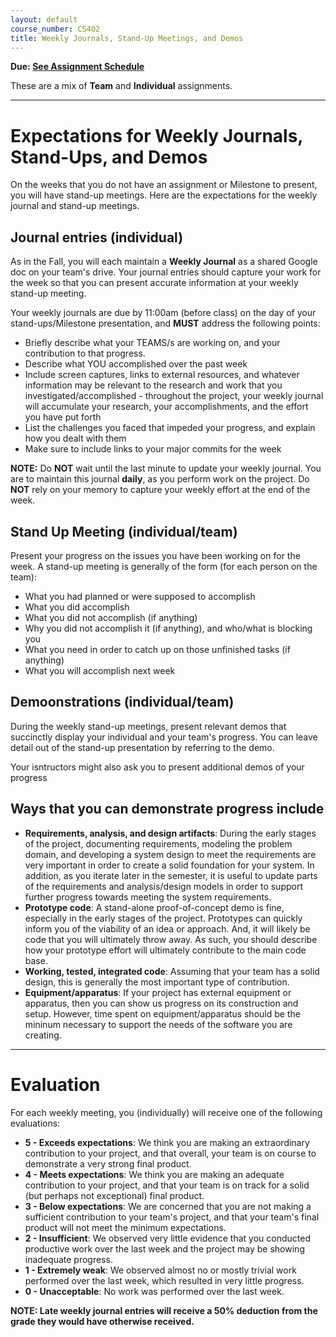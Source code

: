 ```yaml
---
layout: default
course_number: CS402
title: Weekly Journals, Stand-Up Meetings, and Demos
---
```


**Due: [See Assignment Schedule](../schedule.html)**

These are a mix of **Team** and **Individual** assignments.

--- --- --- --- --- --- --- --- --- --- --- --- --- --- --- --- --- --- --- --- --- --- --- ---


# Expectations for Weekly Journals, Stand-Ups, and Demos

On the weeks that you do not have an assignment or Milestone to present, you will have stand-up meetings.  Here are the expectations for the weekly journal and stand-up meetings.  

## Journal entries (individual)

As in the Fall, you will each maintain a **Weekly Journal** as a shared Google doc on your team's drive.  Your journal entries should capture your work for the week so that you can present accurate information at your weekly stand-up meeting.

Your weekly journals are due by 11:00am (before class) on the day of your stand-ups/Milestone presentation, and **MUST** address the following points:

- Briefly describe what your TEAMS/s are working on, and your contribution to that progress.
- Describe what YOU accomplished over the past week
- Include screen captures, links to external resources, and whatever information may be relevant to the research and work that you investigated/accomplished - throughout the project, your weekly journal will accumulate your research, your accomplishments, and the effort you have put forth
- List the challenges you faced that impeded your progress, and explain how you dealt with them
- Make sure to include links to your major commits for the week

**NOTE:** Do **NOT** wait until the last minute to update your weekly journal.  You are to maintain this journal **daily**, as you perform work on the project.  Do **NOT** rely on your memory to capture your weekly effort at the end of the week.

## Stand Up Meeting (individual/team)

Present your progress on the issues you have been working on for the week.  A stand-up meeting is generally of the form (for each person on the team):
- What you had planned or were supposed to accomplish
- What you did accomplish
- What you did not accomplish (if anything)
- Why you did not accomplish it (if anything), and who/what is blocking you
- What you need in order to catch up on those unfinished tasks (if anything)
- What you will accomplish next week


## Demoonstrations (individual/team)

During the weekly stand-up meetings, present relevant demos that succinctly display your individual and your team's progress.  You can leave detail out of the stand-up presentation by referring to the demo.

Your isntructors might also ask you to present additional demos of your progress

## Ways that you can demonstrate progress include

- **Requirements, analysis, and design artifacts**: During the early stages of the project, documenting requirements, modeling the problem domain, and developing a system design to meet the requirements are very important in order to create a solid foundation for your system.  In addition, as you iterate later in the semester, it is useful to update parts of the requirements and analysis/design models in order to support further progress towards meeting the system requirements.
- **Prototype code**: A stand-alone proof-of-concept demo is fine, especially in the early stages of the project.  Prototypes can quickly inform you of the viability of an idea or approach.  And, it will likely be code that you will ultimately throw away.  As such, you should describe how your prototype effort will ultimately contribute to the main code base.
- **Working, tested, integrated code**: Assuming that your team has a solid design, this is generally the most important type of contribution.
- **Equipment/apparatus**: If your project has external equipment or apparatus, then you can show us progress on its construction and setup.  However, time spent on equipment/apparatus should be the mininum necessary to support the needs of the software you are creating.


--- --- --- --- --- --- --- --- --- --- --- --- --- --- --- --- --- --- --- --- --- --- --- ---

# Evaluation

For each weekly meeting, you (individually) will receive one of the following evaluations:

* **5 - Exceeds expectations**: We think you are making an extraordinary contribution to your project, and that overall, your team is on course to demonstrate a very strong final product.
* **4 - Meets expectations**: We think you are making an adequate contribution to your project, and that your team is on track for a solid (but perhaps not exceptional) final product.
* **3 - Below expectations**: We are concerned that you are not making a sufficient contribution to your team's project, and that your team's final product will not meet the minimum expectations.
* **2 - Insufficient**: We observed very little evidence that you conducted productive work over the last week and the project may be showing inadequate progress.
* **1 - Extremely weak**: We observed almost no or mostly trivial work performed over the last week, which resulted in very little progress. 
* **0 - Unacceptable**: No work was performed over the last week.

**NOTE: Late weekly journal entries will receive a 50% deduction from the grade they would have otherwise received.**